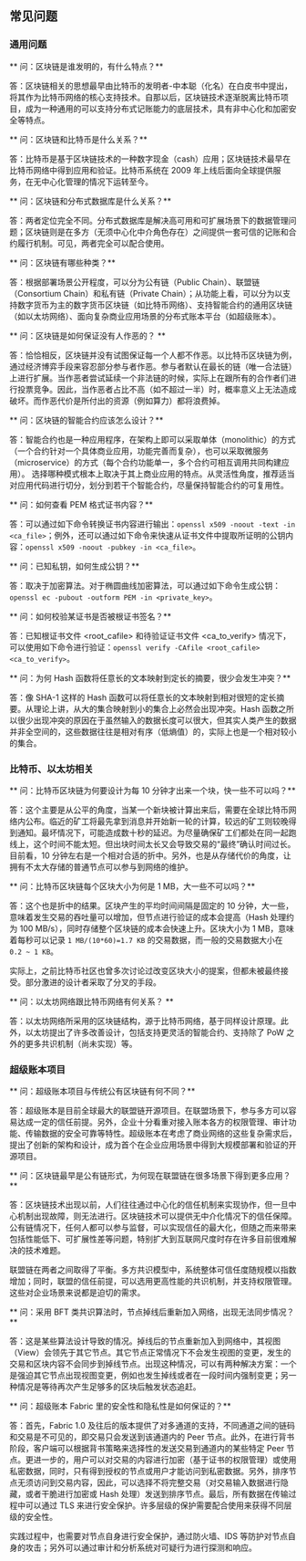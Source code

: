 ## 常见问题

### 通用问题
** 问：区块链是谁发明的，有什么特点？**

答：区块链相关的思想最早由比特币的发明者-中本聪（化名）在白皮书中提出，将其作为比特币网络的核心支持技术。自那以后，区块链技术逐渐脱离比特币项目，成为一种通用的可以支持分布式记账能力的底层技术，具有非中心化和加密安全等特点。

** 问：区块链和比特币是什么关系？**

答：比特币是基于区块链技术的一种数字现金（cash）应用；区块链技术最早在比特币网络中得到应用和验证。比特币系统在 2009 年上线后面向全球提供服务，在无中心化管理的情况下运转至今。

** 问：区块链和分布式数据库是什么关系？**

答：两者定位完全不同。分布式数据库是解决高可用和可扩展场景下的数据管理问题；区块链则是在多方（无须中心化中介角色存在）之间提供一套可信的记账和合约履行机制。可见，两者完全可以配合使用。

** 问：区块链有哪些种类？**

答：根据部署场景公开程度，可以分为公有链（Public Chain）、联盟链（Consortium Chain）和私有链（Private Chain）；从功能上看，可以分为以支持数字货币为主的数字货币区块链（如比特币网络）、支持智能合约的通用区块链（如以太坊网络）、面向复杂商业应用场景的分布式账本平台（如超级账本）。

** 问：区块链是如何保证没有人作恶的？ **

答：恰恰相反，区块链并没有试图保证每一个人都不作恶。以比特币区块链为例，通过经济博弈手段来容忍部分参与者作恶。参与者默认在最长的链（唯一合法链）上进行扩展。当作恶者尝试延续一个非法链的时候，实际上在跟所有的合作者们进行投票竞争。因此，当作恶者占比不高（如不超过一半）时，概率意义上无法造成破坏。而作恶代价是所付出的资源（例如算力）都将浪费掉。

** 问：区块链的智能合约应该怎么设计？**

答：智能合约也是一种应用程序，在架构上即可以采取单体（monolithic）的方式（一个合约针对一个具体商业应用，功能完善而复杂），也可以采取微服务（microservice）的方式（每个合约功能单一，多个合约可相互调用共同构建应用）。 选择哪种模式根本上取决于其上商业应用的特点。从灵活性角度，推荐适当对应用代码进行切分，划分到若干个智能合约，尽量保持智能合约的可复用性。

** 问：如何查看 PEM 格式证书内容？**

答：可以通过如下命令转换证书内容进行输出：`openssl x509 -noout -text -in <ca_file>`；例外，还可以通过如下命令来快速从证书文件中提取所证明的公钥内容：`openssl x509 -noout -pubkey -in <ca_file>`。

** 问：已知私钥，如何生成公钥？**

答：取决于加密算法。对于椭圆曲线加密算法，可以通过如下命令生成公钥：`openssl ec -pubout -outform PEM -in <private_key>`。

** 问：如何校验某证书是否被根证书签名？**

答：已知根证书文件 <root_cafile> 和待验证证书文件 <ca_to_verify> 情况下，可以使用如下命令进行验证：`openssl verify -CAfile <root_cafile> <ca_to_verify>`。

** 问：为何 Hash 函数将任意长的文本映射到定长的摘要，很少会发生冲突？**

答：像 SHA-1 这样的 Hash 函数可以将任意长的文本映射到相对很短的定长摘要。从理论上讲，从大的集合映射到小的集合上必然会出现冲突。Hash 函数之所以很少出现冲突的原因在于虽然输入的数据长度可以很大，但其实人类产生的数据并非全空间的，这些数据往往是相对有序（低熵值）的，实际上也是一个相对较小的集合。

### 比特币、以太坊相关

** 问：比特币区块链为何要设计为每 10 分钟才出来一个块，快一些不可以吗？**

答：这个主要是从公平的角度，当某一个新块被计算出来后，需要在全球比特币网络内公布。临近的矿工将最先拿到消息并开始新一轮的计算，较远的矿工则较晚得到通知。最坏情况下，可能造成数十秒的延迟。为尽量确保矿工们都处在同一起跑线上，这个时间不能太短。但出块时间太长又会导致交易的“最终”确认时间过长。目前看，10 分钟左右是一个相对合适的折中。另外，也是从存储代价的角度，让拥有不太大存储的普通节点可以参与到网络的维护。

** 问：比特币区块链每个区块大小为何是 1 MB，大一些不可以吗？**

答：这个也是折中的结果。区块产生的平均时间间隔是固定的 10 分钟，大一些，意味着发生交易的吞吐量可以增加，但节点进行验证的成本会提高（Hash 处理约为 100 MB/s），同时存储整个区块链的成本会快速上升。区块大小为 1 MB，意味着每秒可以记录 `1 MB/(10*60)=1.7 KB` 的交易数据，而一般的交易数据大小在 `0.2 ~ 1 KB`。

实际上，之前比特币社区也曾多次讨论过改变区块大小的提案，但都未被最终接受。部分激进的设计者采取了分叉的手段。

** 问：以太坊网络跟比特币网络有何关系？ **

答：以太坊网络所采用的区块链结构，源于比特币网络，基于同样设计原理。此外，以太坊提出了许多改善设计，包括支持更灵活的智能合约、支持除了 PoW 之外的更多共识机制（尚未实现）等。

### 超级账本项目

** 问：超级账本项目与传统公有区块链有何不同？**

答：超级账本是目前全球最大的联盟链开源项目。在联盟场景下，参与多方可以容易达成一定的信任前提。另外，企业十分看重对接入账本各方的权限管理、审计功能、传输数据的安全可靠等特性。超级账本在考虑了商业网络的这些复杂需求后，提出了创新的架构和设计，成为首个在企业应用场景中得到大规模部署和验证的开源项目。

** 问：区块链最早是公有链形式，为何现在联盟链在很多场景下得到更多应用？**

答：区块链技术出现以前，人们往往通过中心化的信任机制来实现协作，但一旦中心机制出现故障，则无法进行。区块链技术可以提供无中介化情况下的信任保障。公有链情况下，任何人都可以参与监督，可以实现信任的最大化，但随之而来带来包括性能低下、可扩展性差等问题，特别扩大到互联网尺度时存在许多目前很难解决的技术难题。

联盟链在两者之间取得了平衡。多方共识模型中，系统整体可信任度随规模以指数增加；同时，联盟的信任前提，可以选用更高性能的共识机制，并支持权限管理。这些对企业场景来说都是迫切的需求。

** 问：采用 BFT 类共识算法时，节点掉线后重新加入网络，出现无法同步情况？**

答：这是某些算法设计导致的情况。掉线后的节点重新加入到网络中，其视图（View）会领先于其它节点。其它节点正常情况下不会发生视图的变更，发生的交易和区块内容不会同步到掉线节点。出现这种情况，可以有两种解决方案：一个是强迫其它节点出现视图变更，例如也发生掉线或者在一段时间内强制变更；另一种情况是等待再次产生足够多的区块后触发状态追赶。

** 问：超级账本 Fabric 里的安全性和隐私性是如何保证的？**

答：首先，Fabric 1.0 及往后的版本提供了对多通道的支持，不同通道之间的链码和交易是不可见的，即交易只会发送到该通道内的 Peer 节点。此外，在进行背书阶段，客户端可以根据背书策略来选择性的发送交易到通道内的某些特定 Peer 节点。更进一步的，用户可以对交易的内容进行加密（基于证书的权限管理）或使用私密数据，同时，只有得到授权的节点或用户才能访问到私密数据。另外，排序节点无须访问到交易内容，因此，可以选择不将完整交易（对交易输入数据进行隐藏，或者干脆进行加密或 Hash 处理）发送到排序节点。最后，所有数据在传输过程中可以通过 TLS 来进行安全保护。许多层级的保护需要配合使用来获得不同层级的安全性。

实践过程中，也需要对节点自身进行安全保护，通过防火墙、IDS 等防护对节点自身的攻击；另外可以通过审计和分析系统对可疑行为进行探测和响应。
